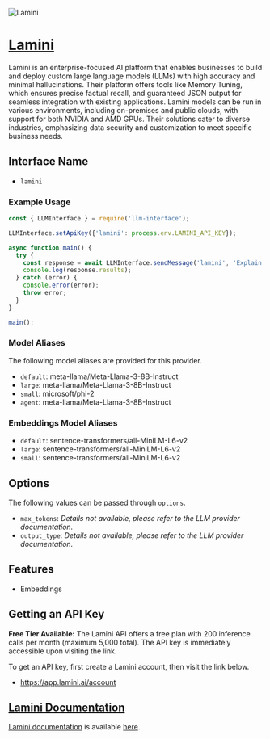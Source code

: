 ![Lamini](https://cdn.prod.website-files.com/65f9ebe58e6225ebad55ef60/6605f028392ea0cba018fbff_Open%20Graph%20Image.png)

# [Lamini](https://www.lamini.ai)

Lamini is an enterprise-focused AI platform that enables businesses to build and deploy custom large language models (LLMs) with high accuracy and minimal hallucinations. Their platform offers tools like Memory Tuning, which ensures precise factual recall, and guaranteed JSON output for seamless integration with existing applications. Lamini models can be run in various environments, including on-premises and public clouds, with support for both NVIDIA and AMD GPUs. Their solutions cater to diverse industries, emphasizing data security and customization to meet specific business needs.

## Interface Name

- `lamini`

### Example Usage

```javascript
const { LLMInterface } = require('llm-interface');

LLMInterface.setApiKey({'lamini': process.env.LAMINI_API_KEY});

async function main() {
  try {
    const response = await LLMInterface.sendMessage('lamini', 'Explain the importance of low latency LLMs.');
    console.log(response.results);
  } catch (error) {
    console.error(error);
    throw error;
  }
}

main();
```

### Model Aliases

The following model aliases are provided for this provider. 

- `default`: meta-llama/Meta-Llama-3-8B-Instruct
- `large`: meta-llama/Meta-Llama-3-8B-Instruct
- `small`: microsoft/phi-2
- `agent`: meta-llama/Meta-Llama-3-8B-Instruct

### Embeddings Model Aliases

- `default`: sentence-transformers/all-MiniLM-L6-v2
- `large`: sentence-transformers/all-MiniLM-L6-v2
- `small`: sentence-transformers/all-MiniLM-L6-v2


## Options

The following values can be passed through `options`.

- `max_tokens`: _Details not available, please refer to the LLM provider documentation._
- `output_type`: _Details not available, please refer to the LLM provider documentation._


## Features

- Embeddings


## Getting an API Key

**Free Tier Available:** The Lamini API offers a free plan with 200 inference calls per month (maximum 5,000 total). The API key is immediately accessible upon visiting the link.

To get an API key, first create a Lamini account, then visit the link below.

- https://app.lamini.ai/account


## [Lamini Documentation](https://lamini-ai.github.io/about/)

[Lamini documentation](https://lamini-ai.github.io/about/) is available [here](https://lamini-ai.github.io/about/).
